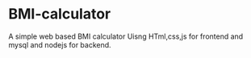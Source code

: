 # BMI-calculator
A simple web based BMI calculator Uisng HTml,css,js  for frontend and mysql and nodejs for backend.
